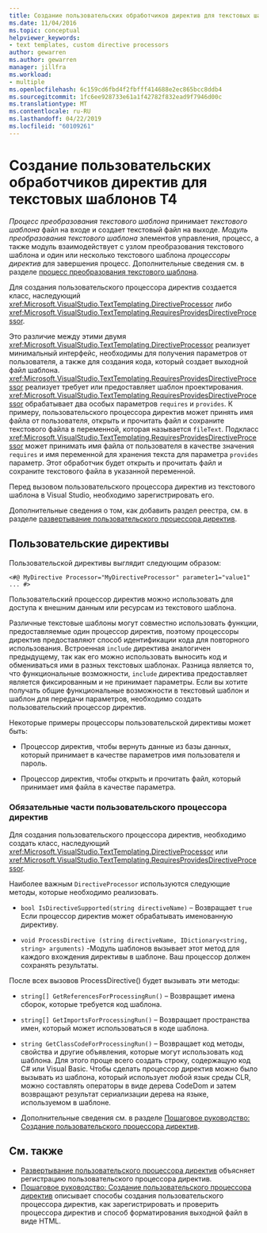 ```yaml
---
title: Создание пользовательских обработчиков директив для текстовых шаблонов T4
ms.date: 11/04/2016
ms.topic: conceptual
helpviewer_keywords:
- text templates, custom directive processors
author: gewarren
ms.author: gewarren
manager: jillfra
ms.workload:
- multiple
ms.openlocfilehash: 6c159cd6fbd4f2fbfff414688e2ec865bcc8ddb4
ms.sourcegitcommit: 1fc6ee928733e61a1f42782f832ead9f7946d00c
ms.translationtype: MT
ms.contentlocale: ru-RU
ms.lasthandoff: 04/22/2019
ms.locfileid: "60109261"
---
```

# <a name="creating-custom-t4-text-template-directive-processors"></a>Создание пользовательских обработчиков директив для текстовых шаблонов T4

*Процесс преобразования текстового шаблона* принимает *текстового шаблона* файл на входе и создает текстовый файл на выходе. *Модуль преобразования текстового шаблона* элементов управления, процесс, а также модуль взаимодействует с узлом преобразования текстового шаблона и один или несколько текстового шаблона *процессоры директив* для завершения процесс. Дополнительные сведения см. в разделе [процесс преобразования текстового шаблона](../modeling/the-text-template-transformation-process.md).

Для создания пользовательского процессора директив создается класс, наследующий <xref:Microsoft.VisualStudio.TextTemplating.DirectiveProcessor> либо <xref:Microsoft.VisualStudio.TextTemplating.RequiresProvidesDirectiveProcessor>.

Это различие между этими двумя <xref:Microsoft.VisualStudio.TextTemplating.DirectiveProcessor> реализует минимальный интерфейс, необходимы для получения параметров от пользователя, а также для создания кода, который создает выходной файл шаблона. <xref:Microsoft.VisualStudio.TextTemplating.RequiresProvidesDirectiveProcessor> реализует требует или предоставляет шаблон проектирования. <xref:Microsoft.VisualStudio.TextTemplating.RequiresProvidesDirectiveProcessor> обрабатывает два особых параметров `requires` и `provides`.  К примеру, пользовательского процессора директив может принять имя файла от пользователя, открыть и прочитать файл и сохраните текстового файла в переменной, которая называется `fileText`. Подкласс <xref:Microsoft.VisualStudio.TextTemplating.RequiresProvidesDirectiveProcessor> может принимать имя файла от пользователя в качестве значения `requires` и имя переменной для хранения текста для параметра `provides` параметр. Этот обработчик будет открыть и прочитать файл и сохраните текстового файла в указанной переменной.

Перед вызовом пользовательского процессора директив из текстового шаблона в Visual Studio, необходимо зарегистрировать его.

Дополнительные сведения о том, как добавить раздел реестра, см. в разделе [развертывание пользовательского процессора директив](../modeling/deploying-a-custom-directive-processor.md).

## <a name="custom-directives"></a>Пользовательские директивы

Пользовательской директивы выглядит следующим образом:

`<#@ MyDirective Processor="MyDirectiveProcessor" parameter1="value1" ... #>`

Пользовательский процессор директив можно использовать для доступа к внешним данным или ресурсам из текстового шаблона.

Различные текстовые шаблоны могут совместно использовать функции, предоставляемые один процессор директив, поэтому процессоры директив предоставляют способ идентификации кода для повторного использования. Встроенная `include` директива аналогичен предыдущему, так как его можно использовать выносить код и обмениваться ими в разных текстовых шаблонах. Разница является то, что функциональные возможности, `include` директива предоставляет является фиксированным и не принимает параметры. Если вы хотите получать общие функциональные возможности в текстовый шаблон и шаблон для передачи параметров, необходимо создать пользовательский процессор директив.

Некоторые примеры процессоры пользовательской директивы может быть:

- Процессор директив, чтобы вернуть данные из базы данных, который принимает в качестве параметров имя пользователя и пароль.

- Процессор директив, чтобы открыть и прочитать файл, который принимает имя файла в качестве параметра.

### <a name="principal-parts-of-a-custom-directive-processor"></a>Обязательные части пользовательского процессора директив

Для создания пользовательского процессора директив, необходимо создать класс, наследующий <xref:Microsoft.VisualStudio.TextTemplating.DirectiveProcessor> или <xref:Microsoft.VisualStudio.TextTemplating.RequiresProvidesDirectiveProcessor>.

Наиболее важным `DirectiveProcessor` используются следующие методы, которые необходимо реализовать.

- `bool IsDirectiveSupported(string directiveName)` – Возвращает `true` Если процессор директив может обрабатывать именованную директиву.

- `void ProcessDirective (string directiveName, IDictionary<string, string> arguments)` -Модуль шаблонов вызывает этот метод для каждого вхождения директивы в шаблоне. Ваш процессор должен сохранять результаты.

После всех вызовов ProcessDirective() будет вызывать эти методы:

- `string[] GetReferencesForProcessingRun()` – Возвращает имена сборок, которые требуется код шаблона.

- `string[] GetImportsForProcessingRun()` – Возвращает пространства имен, который может использоваться в коде шаблона.

- `string GetClassCodeForProcessingRun()` – Возвращает код методы, свойства и другие объявления, которые могут использовать код шаблона. Для этого проще всего создать строку, содержащую код C# или Visual Basic. Чтобы сделать процессор директив можно было вызывать из шаблона, который использует любой язык среды CLR, можно составлять операторы в виде дерева CodeDom и затем возвращают результат сериализации дерева на языке, используемом в шаблоне.

- Дополнительные сведения см. в разделе [Пошаговое руководство: Создание пользовательского процессора директив](../modeling/walkthrough-creating-a-custom-directive-processor.md).

## <a name="see-also"></a>См. также

- [Развертывание пользовательского процессора директив](../modeling/deploying-a-custom-directive-processor.md) объясняет регистрацию пользовательского процессора директив.
- [Пошаговое руководство: Создание пользовательского процессора директив](../modeling/walkthrough-creating-a-custom-directive-processor.md) описывает способы создания пользовательского процессора директив, как зарегистрировать и проверить процессора директив и способ форматирования выходной файл в виде HTML.